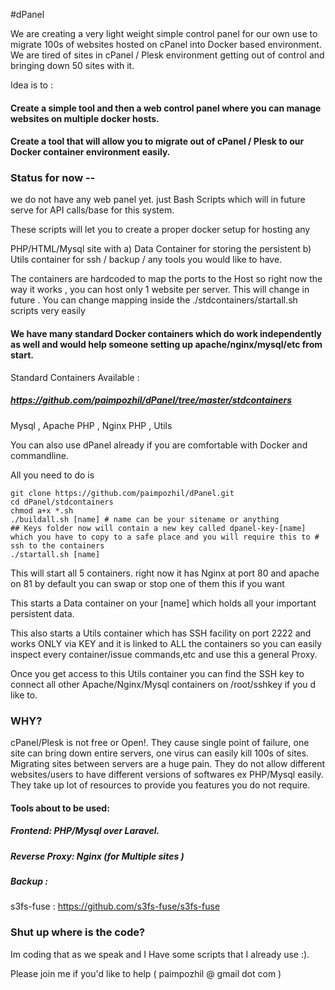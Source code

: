 #dPanel 

We are creating  a very light weight simple control panel for our own use to migrate 100s of websites hosted on cPanel into Docker based environment. We are tired of sites in cPanel / Plesk environment getting out of control and bringing down 50 sites with it.

Idea is to :

#### Create a simple tool and then a web control panel where you can manage websites on multiple docker hosts.

#### Create a tool that will allow you to migrate out of cPanel / Plesk to our Docker container environment easily.


### Status for now -- 

we do not have any web panel yet. just Bash Scripts which will in future serve for API calls/base for this system.

These scripts will let you to create a proper docker setup for hosting any 

PHP/HTML/Mysql site with 
a) Data Container for storing the persistent 
b) Utils container for ssh / backup / any tools you would like to have. 

The containers are hardcoded to map the ports to the Host so right now the way it works , you can host only 1 website per server. This will change in future . You can change mapping inside the ./stdcontainers/startall.sh scripts very easily

#### We have many standard Docker containers which do work independently as well and would help someone setting up apache/nginx/mysql/etc from start.

Standard Containers Available : 
##### https://github.com/paimpozhil/dPanel/tree/master/stdcontainers
Mysql , Apache PHP , Nginx PHP , Utils


You can also use dPanel already if you are comfortable with Docker and commandline.

All you need to do is 

```
git clone https://github.com/paimpozhil/dPanel.git 
cd dPanel/stdcontainers
chmod a+x *.sh
./buildall.sh [name] # name can be your sitename or anything 
## Keys folder now will contain a new key called dpanel-key-[name] which you have to copy to a safe place and you will require this to # ssh to the containers
./startall.sh [name]
```

This will start all 5 containers. 
right now it has Nginx at port 80 and apache on 81 by default you can swap or stop one of them this if you want

This starts a Data container on your [name] which holds all your important persistent data.

This also starts a Utils container which has SSH facility on port 2222 and works ONLY via KEY and it is linked to ALL the containers so you can easily inspect every container/issue commands,etc and use this a general Proxy.


Once you get access to this Utils container you can find the SSH key to connect all other Apache/Nginx/Mysql containers on /root/sshkey if you d like to.



### WHY?

cPanel/Plesk is not free or Open!.
They cause single point of failure, one site can bring down entire servers, one virus can easily kill 100s of sites.  
Migrating sites between servers are a huge pain.
They do not allow different websites/users to have different versions of softwares ex PHP/Mysql easily.
They take up lot of resources to provide you features you do not require.


#### Tools about to be used:

##### Frontend: PHP/Mysql over Laravel.

##### Reverse Proxy: Nginx (for Multiple sites )

##### Backup :
s3fs-fuse :  https://github.com/s3fs-fuse/s3fs-fuse


### Shut up where is the code?

Im coding that as we speak and I Have some scripts that I already use :).

Please join me if you'd like to help ( paimpozhil @ gmail dot com )
